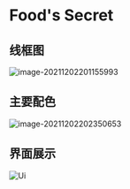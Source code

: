 # Food's Secret

## 线框图

![image-20211202201155993](https://gitee.com/lnm011223/lnm011223-picture/raw/master/uPic/image-20211202201155993.png)

## 主要配色

![image-20211202202350653](https://gitee.com/lnm011223/lnm011223-picture/raw/master/uPic/image-20211202202350653.png)

## 界面展示

![Ui](https://gitee.com/lnm011223/lnm011223-picture/raw/master/uPic/Ui.png)
